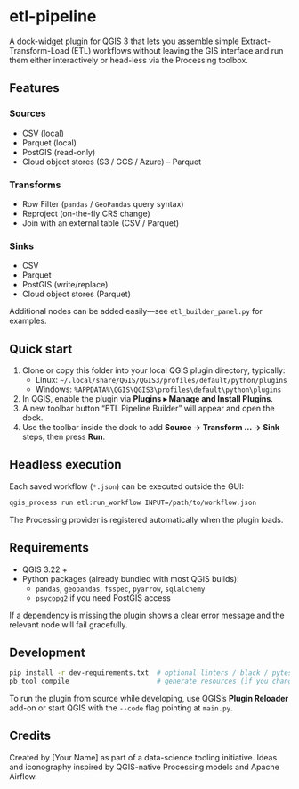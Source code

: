 # etl-pipeline

A dock-widget plugin for QGIS 3 that lets you assemble simple Extract-Transform-Load (ETL) workflows without leaving the GIS interface and run them either interactively or head-less via the Processing toolbox.

## Features

### Sources
* CSV (local)
* Parquet (local)
* PostGIS (read-only)
* Cloud object stores (S3 / GCS / Azure) – Parquet

### Transforms
* Row Filter (`pandas` / `GeoPandas` query syntax)
* Reproject (on-the-fly CRS change)
* Join with an external table (CSV / Parquet)

### Sinks
* CSV
* Parquet
* PostGIS (write/replace)
* Cloud object stores (Parquet)

Additional nodes can be added easily—see `etl_builder_panel.py` for examples.

## Quick start

1. Clone or copy this folder into your local QGIS plugin directory, typically:
   * Linux: `~/.local/share/QGIS/QGIS3/profiles/default/python/plugins`
   * Windows: `%APPDATA%\QGIS\QGIS3\profiles\default\python\plugins`
2. In QGIS, enable the plugin via **Plugins ▸ Manage and Install Plugins**.
3. A new toolbar button “ETL Pipeline Builder” will appear and open the dock.
4. Use the toolbar inside the dock to add **Source → Transform … → Sink** steps, then press **Run**.

## Headless execution

Each saved workflow (`*.json`) can be executed outside the GUI:

```bash
qgis_process run etl:run_workflow INPUT=/path/to/workflow.json
```

The Processing provider is registered automatically when the plugin loads.

## Requirements

* QGIS 3.22 +
* Python packages (already bundled with most QGIS builds):
  * `pandas`, `geopandas`, `fsspec`, `pyarrow`, `sqlalchemy`
  * `psycopg2` if you need PostGIS access

If a dependency is missing the plugin shows a clear error message and the relevant node will fail gracefully.

## Development

```bash
pip install -r dev-requirements.txt  # optional linters / black / pytest
pb_tool compile                      # generate resources (if you change icons)
```

To run the plugin from source while developing, use QGIS’s **Plugin Reloader** add-on or start QGIS with the `--code` flag pointing at `main.py`.

## Credits

Created by [Your Name] as part of a data-science tooling initiative. Ideas and iconography inspired by QGIS-native Processing models and Apache Airflow.